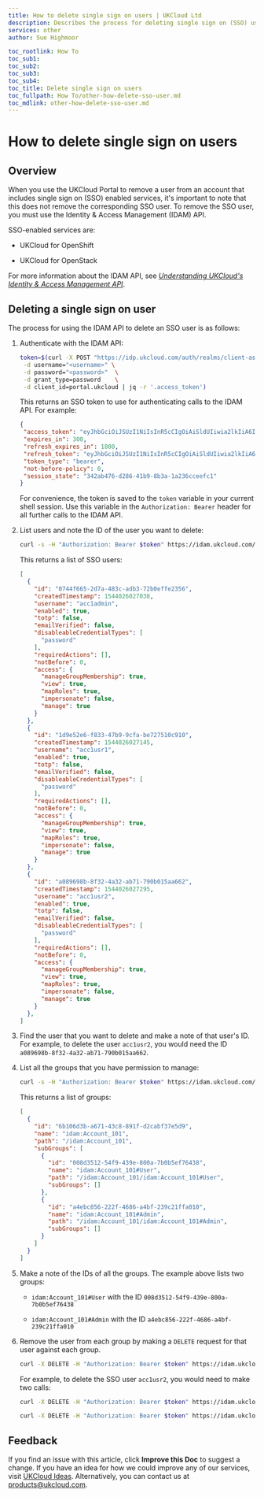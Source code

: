 ```yaml
---
title: How to delete single sign on users | UKCloud Ltd
description: Describes the process for deleting single sign on (SSO) users
services: other
author: Sue Highmoor

toc_rootlink: How To
toc_sub1: 
toc_sub2:
toc_sub3:
toc_sub4:
toc_title: Delete single sign on users
toc_fullpath: How To/other-how-delete-sso-user.md
toc_mdlink: other-how-delete-sso-user.md
---
```


# How to delete single sign on users

## Overview

When you use the UKCloud Portal to remove a user from an account that includes single sign on (SSO) enabled services, it's important to note that this does not remove the corresponding SSO user. To remove the SSO user, you must use the Identity & Access Management (IDAM) API.

SSO-enabled services are:

- UKCloud for OpenShift

- UKCloud for OpenStack

For more information about the IDAM API, see [*Understanding UKCloud's Identity & Access Management API*](other-ref-idam.md).

## Deleting a single sign on user

The process for using the IDAM API to delete an SSO user is as follows:

1. Authenticate with the IDAM API:

    ``` bash
    token=$(curl -X POST "https://idp.ukcloud.com/auth/realms/client-assured/protocol/openid-connect/token" \
     -d username="<username>" \
     -d password="<password>"  \
     -d grant_type=password    \
     -d client_id=portal.ukcloud | jq -r '.access_token')
     ```

    This returns an SSO token to use for authenticating calls to the IDAM API. For example:

    ``` json
    {
     "access_token": "eyJhbGciOiJSUzI1NiIsInR5cCIgOiAiSldUIiwia2lkIiA6ICJUU0F1WERTWUt0SGVEWTI5ZHlPVFZVeHZUMWNhYmUyNUpEVVZzajhVRUhrIn0.eyJqdGkiOiI2YWJmYzkw...",
     "expires_in": 300,
     "refresh_expires_in": 1800,
     "refresh_token": "eyJhbGciOiJSUzI1NiIsInR5cCIgOiAiSldUIiwia2lkIiA6ICJUU0F1WERTWUt0SGVEWTI5ZHlPVFZVeHZUMWNhYmUyNUpEVVZzajhVRUhrIn0.eyJqdGkiOiIyMDkyNjA0...",
     "token_type": "bearer",
     "not-before-policy": 0,
     "session_state": "342ab476-d286-41b9-8b3a-1a236cceefc1"
    }
    ```

    For convenience, the token is saved to the `token` variable in your current shell session. Use this variable in the `Authorization: Bearer` header for all further calls to the IDAM API.

2. List users and note the ID of the user you want to delete:

    ``` bash
    curl -s -H "Authorization: Bearer $token" https://idam.ukcloud.com/v1/users | jq -r '.[] | .id + " " + .username'
    ```

    This returns a list of SSO users:

    ``` json
    [
      {
        "id": "0744f665-2d7a-483c-adb3-72b0effe2356",
        "createdTimestamp": 1544026027038,
        "username": "acc1admin",
        "enabled": true,
        "totp": false,
        "emailVerified": false,
        "disableableCredentialTypes": [
          "password"
        ],
        "requiredActions": [],
        "notBefore": 0,
        "access": {
          "manageGroupMembership": true,
          "view": true,
          "mapRoles": true,
          "impersonate": false,
          "manage": true
        }
      },
      {
        "id": "1d9e52e6-f833-47b9-9cfa-be727510c910",
        "createdTimestamp": 1544026027145,
        "username": "acc1usr1",
        "enabled": true,
        "totp": false,
        "emailVerified": false,
        "disableableCredentialTypes": [
          "password"
        ],
        "requiredActions": [],
        "notBefore": 0,
        "access": {
          "manageGroupMembership": true,
          "view": true,
          "mapRoles": true,
          "impersonate": false,
          "manage": true
        }
      },
      {
        "id": "a089698b-8f32-4a32-ab71-790b015aa662",
        "createdTimestamp": 1544026027295,
        "username": "acc1usr2",
        "enabled": true,
        "totp": false,
        "emailVerified": false,
        "disableableCredentialTypes": [
          "password"
        ],
        "requiredActions": [],
        "notBefore": 0,
        "access": {
          "manageGroupMembership": true,
          "view": true,
          "mapRoles": true,
          "impersonate": false,
          "manage": true
        }
      },
    ]
    ```

3. Find the user that you want to delete and make a note of that user's ID. For example, to delete the user `acc1usr2`, you would need the ID `a089698b-8f32-4a32-ab71-790b015aa662`.

4. List all the groups that you have permission to manage:

    ``` bash
    curl -s -H "Authorization: Bearer $token" https://idam.ukcloud.com/v1/groups | jq -r '.[].subGroups[] | .id + " " + .name'
    ```

    This returns a list of groups:

    ``` json
    [
      {
        "id": "6b106d3b-a671-43c8-891f-d2cabf37e5d9",
        "name": "idam:Account_101",
        "path": "/idam:Account_101",
        "subGroups": [
          {
            "id": "008d3512-54f9-439e-800a-7b0b5ef76438",
            "name": "idam:Account_101#User",
            "path": "/idam:Account_101/idam:Account_101#User",
            "subGroups": []
          },
          {
            "id": "a4ebc856-222f-4686-a4bf-239c21ffa010",
            "name": "idam:Account_101#Admin",
            "path": "/idam:Account_101/idam:Account_101#Admin",
            "subGroups": []
          }
        ]
      }
    ]
    ```

5. Make a note of the IDs of all the groups. The example above lists two groups:

    - `idam:Account_101#User` with the ID `008d3512-54f9-439e-800a-7b0b5ef76438`

    - `idam:Account_101#Admin` with the ID `a4ebc856-222f-4686-a4bf-239c21ffa010`

6. Remove the user from each group by making a `DELETE` request for that user against each group.

    ``` bash
    curl -X DELETE -H "Authorization: Bearer $token" https://idam.ukcloud.com/v1/users/{{user_id}}/groups/{{group_id}}
    ```

    For example, to delete the SSO user `acc1usr2`, you would need to make two calls:

    ``` bash
    curl -X DELETE -H "Authorization: Bearer $token" https://idam.ukcloud.com/v1/users/a089698b-8f32-4a32-ab71-790b015aa662/groups/008d3512-54f9-439e-800a-7b0b5ef76438

    curl -X DELETE -H "Authorization: Bearer $token" https://idam.ukcloud.com/v1/users/a089698b-8f32-4a32-ab71-790b015aa662/groups/a4ebc856-222f-4686-a4bf-239c21ffa010
    ```

## Feedback

If you find an issue with this article, click **Improve this Doc** to suggest a change. If you have an idea for how we could improve any of our services, visit [UKCloud Ideas](https://ideas.ukcloud.com). Alternatively, you can contact us at <products@ukcloud.com>.
